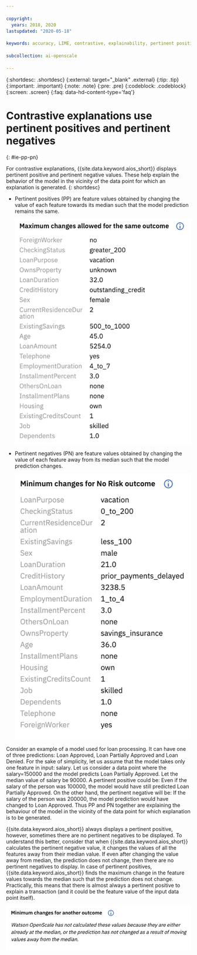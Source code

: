 ```yaml
---

copyright:
  years: 2018, 2020
lastupdated: "2020-05-18"

keywords: accuracy, LIME, contrastive, explainability, pertinent positives, pertinent negatives

subcollection: ai-openscale

---
```


{:shortdesc: .shortdesc}
{:external: target="_blank" .external}
{:tip: .tip}
{:important: .important}
{:note: .note}
{:pre: .pre}
{:codeblock: .codeblock}
{:screen: .screen}
{:faq: data-hd-content-type='faq'}

# Contrastive explanations use pertinent positives and pertinent negatives
{: #ie-pp-pn}

For contrastive explanations, {{site.data.keyword.aios_short}} displays pertinent positive and pertinent negative values. These help explain the behavior of the model in the vicinity of the data point for which an explanation is generated.
{: shortdesc}

- Pertinent positives (PP) are feature values obtained by changing the value of each feature towards its median such that the model prediction remains the same.

  ![pertinent positive panel is displayed and shows features and maximum values that allow for the same outcome](images/wos-contrastive-pp.png)

- Pertinent negatives (PN) are feature values obtained by changing the value of each feature away from its median such that the model prediction changes.

  ![pertinent negative panel is displayed and shows features and minimum values that allow for a different outcome](images/wos-contrastive-pn.png)



Consider an example of a model used for loan processing. It can have one of three predictions: Loan Approved, Loan Partially Approved and Loan Denied. For the sake of simplicity, let us assume that the model takes only one feature in input: salary. Let us consider a data point where the salary=150000 and the model predicts Loan Partially Approved. Let the median value of salary be 90000. A pertinent positive could be: Even if the salary of the person was 100000, the model would have still predicted Loan Partially Approved. On the other hand, the pertinent negative will be: If the salary of the person was 200000, the model prediction would have changed to Loan Approved. Thus PP and PN together are explaining the behaviour of the model in the vicinity of the data point for which explanation is to be generated.

{{site.data.keyword.aios_short}} always displays a pertinent positive, however, sometimes there are no pertinent negatives to be displayed. To understand this better, consider that when {{site.data.keyword.aios_short}} calculates the pertinent negative value, it changes the values of all the features away from their median value. If even after changing the value away from median, the prediction does not change, then there are no pertinent negatives to display. In case of pertinent positives, {{site.data.keyword.aios_short}} finds the maximum change in the feature values towards the median such that the prediction does not change. Practically, this means that there is almost always a pertinent positive to explain a transaction (and it could be the feature value of the input data point itself).

![no pertinent negative displays, instead there is a message that explains that values are already at the median or the prediction has not changed as a rsult of moving values from the median](images/wos-contrastive-no-pn.png)


